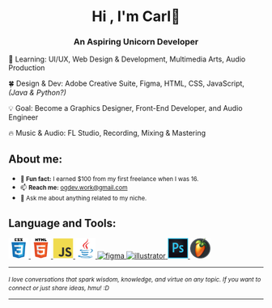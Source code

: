 <h1 align="center">Hi , I'm Carl🤘</h1>
<h3 align="center">An Aspiring Unicorn Developer</h3>

<p>🌊 Learning: UI/UX, Web Design & Development, Multimedia Arts, Audio Production</p>
<p>🍀 Design & Dev: Adobe Creative Suite, Figma, HTML, CSS, JavaScript, <em>(Java & Python?)</em></p>
<p>💡 Goal: Become a Graphics Designer, Front-End Developer, and Audio Engineer</p>
<p>🔥 Music & Audio: FL Studio, Recording, Mixing & Mastering</p>

## About me:  
- <SMALL>🍁 **Fun fact:** I earned $100 from my first freelance when I was 16.</small>  
- <small>📫 **Reach me:** ogdev.work@gmail.com</small>  
- <small>💬 Ask me about anything related to my niche.</small>  

## Language and Tools:  

<p align="left"> 

  <a href="https://www.w3schools.com/css/" target="_blank" rel="noreferrer"> 
    <img src="https://raw.githubusercontent.com/devicons/devicon/master/icons/css3/css3-original-wordmark.svg" alt="css3" width="40" height="40"/> 
  </a> 

  <a href="https://www.w3.org/html/" target="_blank" rel="noreferrer"> 
    <img src="https://raw.githubusercontent.com/devicons/devicon/master/icons/html5/html5-original-wordmark.svg" alt="html5" width="40" height="40"/> 
  </a> 

  <a href="https://developer.mozilla.org/en-US/docs/Web/JavaScript" target="_blank" rel="noreferrer"> 
    <img src="https://raw.githubusercontent.com/devicons/devicon/master/icons/javascript/javascript-original.svg" alt="javascript" width="40" height="40"/> 
  </a> 

  <a href="https://www.java.com" target="_blank" rel="noreferrer"> 
    <img src="https://raw.githubusercontent.com/devicons/devicon/master/icons/java/java-original.svg" alt="java" width="40" height="40"/> 
  </a> 

  <a href="https://www.figma.com/" target="_blank" rel="noreferrer"> 
    <img src="https://www.vectorlogo.zone/logos/figma/figma-icon.svg" alt="figma" width="40" height="40"/> 
  </a> 

  <a href="https://www.adobe.com/in/products/illustrator.html" target="_blank" rel="noreferrer"> 
    <img src="https://www.vectorlogo.zone/logos/adobe_illustrator/adobe_illustrator-icon.svg" alt="illustrator" width="40" height="40"/> 
  </a> 

  <a href="https://www.adobe.com/products/photoshop.html" target="_blank" rel="noreferrer">
    <img src="https://github.com/ogcarl/ogcarl/blob/main/images/photoshop.png" alt="Photoshop" width="40" height="40"/>
  </a>

  <a href="https://www.image-line.com/fl-studio/" target="_blank" rel="noreferrer">
    <img src="https://github.com/ogcarl/ogcarl/blob/main/images/flstudio.png" alt="FL Studio" width="40" height="40"/>
  </a> 

</p>

---

<small><em>I love conversations that spark wisdom, knowledge, and virtue on any topic. If you want to connect or just share ideas, hmu! :D</em></small>

---
